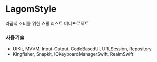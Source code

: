 # LagomStyle
라곰식 소비를 위한 쇼핑 리스트 미니프로젝트

### 사용기술
- UIKit, MVVM, Input-Output, CodeBasedUI, URLSession, Repository
- Kingfisher, Snapkit, IQKeyboardManagerSwift, RealmSwift
